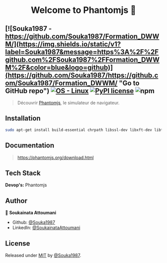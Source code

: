 <h1 align="center">Welcome to Phantomjs 👋</h1>

[![Souka1987 - https://github.com/Souka1987/Formation_DWWM/](https://img.shields.io/static/v1?label=Souka1987&message=https%3A%2F%2Fgithub.com%2FSouka1987%2FFormation_DWWM%2F&color=blue&logo=github)](https://github.com/Souka1987/https://github.com/Souka1987/Formation_DWWM/ "Go to GitHub repo")
[![OS - Linux](https://img.shields.io/badge/OS-Linux-blue?logo=linux&logoColor=white)](https://www.linux.org/ "Go to Linux homepage")
[![PyPI license](https://img.shields.io/pypi/l/ansicolortags.svg)](https://pypi.python.org/pypi/ansicolortags/)
![npm](https://img.shields.io/npm/v/phantomjs?color=blue&label=phantomjs&logo=phantomjs&logoColor=blue&style=social)
------

> Découvrir [Phantomjs](https://phantomjs.org/), le simulateur de navigateur.

## Installation

```bash
sudo apt-get install build-essential chrpath libssl-dev libxft-dev libfreetype6-dev libfreetype6 libfontconfig1-dev libfontconfig1 -y
```
## Documentation

> https://phantomjs.org/download.html

## Tech Stack

**Devop's:** Phantomjs


## Author

👤 **Soukainata Attoumani**

* Github: [@Souka1987](https://github.com/Souka1987)
* LinkedIn: [@SoukainataAttoumani](https://www.linkedin.com/in/soukainata-attoumani-39131b13b/)


## License

Released under [MIT](/LICENSE) by [@Souka1987](https://github.com/Souka1987).
